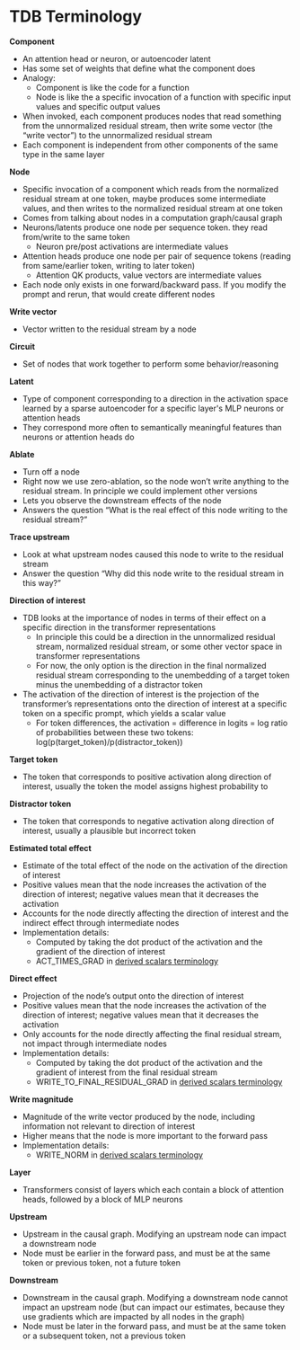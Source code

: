 # TDB Terminology

**Component**

- An attention head or neuron, or autoencoder latent
- Has some set of weights that define what the component does
- Analogy:
    - Component is like the code for a function
    - Node is like the a specific invocation of a function with specific input values and specific output values
- When invoked, each component produces nodes that read something from the unnormalized residual stream, then write some vector (the “write vector”) to the unnormalized residual stream
- Each component is independent from other components of the same type in the same layer

**Node**

- Specific invocation of a component which reads from the normalized residual stream at one token, maybe produces some intermediate values, and then writes to the normalized residual stream at one token
- Comes from talking about nodes in a computation graph/causal graph
- Neurons/latents produce one node per sequence token. they read from/write to the same token
    - Neuron pre/post activations are intermediate values
- Attention heads produce one node per pair of sequence tokens (reading from same/earlier token, writing to later token)
    - Attention QK products, value vectors are intermediate values
- Each node only exists in one forward/backward pass. If you modify the prompt and rerun, that would create different nodes

**Write vector**

- Vector written to the residual stream by a node

**Circuit**

- Set of nodes that work together to perform some behavior/reasoning

**Latent**

- Type of component corresponding to a direction in the activation space learned by a sparse autoencoder for a specific layer's MLP neurons or attention heads
- They correspond more often to semantically meaningful features than neurons or attention heads do

**Ablate**

- Turn off a node
- Right now we use zero-ablation, so the node won’t write anything to the residual stream. In principle we could implement other versions
- Lets you observe the downstream effects of the node
- Answers the question “What is the real effect of this node writing to the residual stream?”

**Trace upstream**

- Look at what upstream nodes caused this node to write to the residual stream
- Answer the question “Why did this node write to the residual stream in this way?”

**Direction of interest**

- TDB looks at the importance of nodes in terms of their effect on a specific direction in the transformer representations
    - In principle this could be a direction in the unnormalized residual stream, normalized residual stream, or some other vector space in transformer representations
    - For now, the only option is the direction in the final normalized residual stream corresponding to the unembedding of a target token minus the unembedding of a distractor token
- The activation of the direction of interest is the projection of the transformer’s representations onto the direction of interest at a specific token on a specific prompt, which yields a scalar value
    - For token differences, the activation = difference in logits = log ratio of probabilities between these two tokens: log(p(target_token)/p(distractor_token))

**Target token**

- The token that corresponds to positive activation along direction of interest, usually the token the model assigns highest probability to

**Distractor token**

- The token that corresponds to negative activation along direction of interest, usually a plausible but incorrect token

**Estimated total effect**

- Estimate of the total effect of the node on the activation of the direction of interest
- Positive values mean that the node increases the activation of the direction of interest; negative values mean that it decreases the activation
- Accounts for the node directly affecting the direction of interest and the indirect effect through intermediate nodes
- Implementation details:
    - Computed by taking the dot product of the activation and the gradient of the direction of interest
    - ACT_TIMES_GRAD in [derived scalars terminology](neuron_explainer/activations/derived_scalars/README.md)

**Direct effect**

- Projection of the node’s output onto the direction of interest
- Positive values mean that the node increases the activation of the direction of interest; negative values mean that it decreases the activation
- Only accounts for the node directly affecting the final residual stream, not impact through intermediate nodes
- Implementation details:
    - Computed by taking the dot product of the activation and the gradient of interest from the final residual stream
    - WRITE_TO_FINAL_RESIDUAL_GRAD in [derived scalars terminology](neuron_explainer/activations/derived_scalars/README.md)

**Write magnitude**

- Magnitude of the write vector produced by the node, including information not relevant to direction of interest
- Higher means that the node is more important to the forward pass
- Implementation details:
    - WRITE_NORM in [derived scalars terminology](neuron_explainer/activations/derived_scalars/README.md)

**Layer**

- Transformers consist of layers which each contain a block of attention heads, followed by a block of MLP neurons

**Upstream**

- Upstream in the causal graph. Modifying an upstream node can impact a downstream node
- Node must be earlier in the forward pass, and must be at the same token or previous token, not a future token

**Downstream**

- Downstream in the causal graph. Modifying a downstream node cannot impact an upstream node (but can impact our estimates, because they use gradients which are impacted by all nodes in the graph)
- Node must be later in the forward pass, and must be at the same token or a subsequent token, not a previous token
